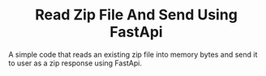 <h1 align="center">Read Zip File And Send Using FastApi</h1>
A simple code that reads an existing zip file into memory bytes and send it to user as a zip response using FastApi.

